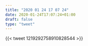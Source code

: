 ```yaml
---
title: "2020 01 24 17 07 24"
date: 2020-01-24T17:07:24+01:00
draft: false
type: "tweet"
---
```


{{< tweet 1219292758910828544 >}}
